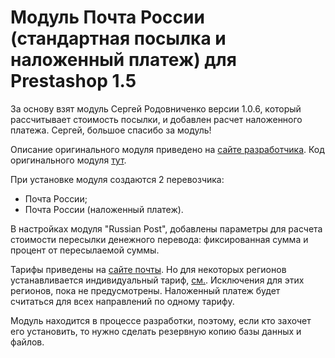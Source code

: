 Модуль Почта России (стандартная посылка и наложенный платеж) для Prestashop 1.5
================================================================================

За основу взят модуль Сергей Родовниченко версии 1.0.6, который рассчитывает стоимость посылки, и добавлен расчет наложенного платежа. Сергей, большое спасибо за модуль!

Описание оригинального модуля приведено на [сайте разработчика](http://www.handmadesite.net/2012/12/pochta-rossii-dlya-prestashop-1-5-pervaya-rabochaya-versiya/).
Код оригинального модуля [тут](http://code.google.com/p/russianpostcarrier/).

При установке модуля создаются 2 перевозчика: 
* Почта России;
* Почта России (наложенный платеж).

В настройках модуля "Russian Post", добавлены параметры для расчета стоимости пересылки денежного перевода: фиксированная сумма и процент от пересылаемой суммы.

Тарифы приведены на [сайте почты](http://www.russianpost.ru/rp/servise/ru/home/finuslug/cybermoney_russia).
Но для некоторых регионов устанавливается индивидуальный тариф, [см.](http://www.russianpost.ru/rp/servise/ru/home/finuslug/cybermoney_russia/cybermoney_russia_regions).
Исключения для этих регионов, пока не предусмотрены. Наложенный платеж будет считаться для всех направлений по одному тарифу.

Модуль находится в процессе разработки, поэтому, если кто захочет его установить, то нужно сделать резервную копию базы данных и файлов.

